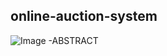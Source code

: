## online-auction-system
![Image](https://encrypted-tbn0.gstatic.com/images?q=tbn:ANd9GcQ-bmB7IiYD8xWPbSMulyZJlR7WlXPRqzjw586I83UyVo1BOhlT)
-ABSTRACT

